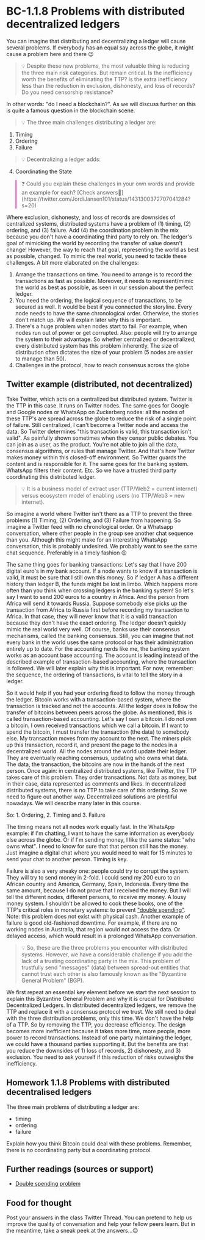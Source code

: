 # BC-1.1.8 Problems with distributed decentralized ledgers

You can imagine that distributing and decentralizing a ledger will cause several problems. If everybody has an equal say across the globe, it might cause a problem here and there 😉 

>💡 Despite these new problems, the most valuable thing is reducing the three main risk categories. But remain critical. Is the inefficiency worth the benefits of eliminating the TTP? Is the extra inefficiency less than the reduction in exclusion, dishonesty, and loss of records? Do you need censorship resistance? 

In other words: "do I need a blockchain?". As we will discuss further on this is quite a famous question in the blockchain scene.

>💡 The three main challenges distributing a ledger are:
1. Timing
2. Ordering 
3. Failure

>💡 Decentralizing a ledger adds: 
4. Coordinating the State

<blockquote style="border-color: #ff0bac"> ❓ Could you explain these challenges in your own words and provide an example for each? [Check answers🦉](https://twitter.com/JordiJansen101/status/1431300372707041284?s=20)</blockquote>

Where exclusion, dishonesty, and loss of records are downsides of centralized systems, distributed systems have a problem of (1) timing, (2) ordering, and (3) failure. Add (4) the coordination problem in the mix because you don't have a coordinating third party to rely on. The ledger's goal of mimicking the world by recording the transfer of value doesn't change! However, the way to reach that goal, representing the world as best as possible, changed. To mimic the real world, you need to tackle these challenges. A bit more elaborated on the challenges:

1. Arrange the transactions on time. You need to arrange is to record the transactions as fast as possible. Moreover, it needs to represent/mimic the world as best as possible, as seen in our session about the perfect ledger.
2. You need the ordering, the logical sequence of transactions, to be secured as well. It would be best if you connected the storyline. Every node needs to have the same chronological order. Otherwise, the stories don't match up. We will explain later why this is important. 
3. There's a huge problem when nodes start to fail. For example, when nodes run out of power or get corrupted. Also: people will try to arrange the system to their advantage. So whether centralized or decentralized, every distributed system has this problem inherently. The size of distribution often dictates the size of your problem (5 nodes are easier to manage than 50). 
4. Challenges in the protocol, how to reach consensus across the globe 


## Twitter example (distributed, not decentralized) 
Take Twitter, which acts on a centralized but distributed system. Twitter is the TTP in this case. It runs on Twitter nodes. The same goes for Google and Google nodes or WhatsApp on Zuckerberg nodes: all the nodes of these TTP's are spread across the globe to reduce the risk of a single point of failure. Still centralized, I can't become a Twitter node and access the data. So Twitter determines "this transaction is valid, this transaction isn't valid". As painfully shown sometimes when they censor public debates. You can join as a user, as the product. You're not able to join all the data, consensus algorithms, or rules that manage Twitter. And that's how Twitter makes money within this closed-off environment. So Twitter guards the content and is responsible for it. The same goes for the banking system. WhatsApp filters their content. Etc. So we have a trusted third party coordinating this distributed ledger. 

>💡 It is a business model of extract user (TTP/Web2 = current internet) versus ecosystem model of enabling users (no TTP/Web3 = new internet).

So imagine a world where Twitter isn't there as a TTP to prevent the three problems (1) Timing, (2) Ordering, and (3) Failure from happening. So imagine a Twitter feed with no chronological order. Or a Whatsapp conversation, where other people in the group see another chat sequence than you. Although this might make for an interesting WhatsApp conversation, this is probably undesired. We probably want to see the same chat sequence. Preferably in a timely fashion 😉 

The same thing goes for banking transactions: Let's say that I have 200 digital euro's in my bank account. If a node wants to know if a transaction is valid, it must be sure that I still own this money. So if ledger A has a different history than ledger B, the funds might be lost in limbo. Which happens more often than you think when crossing ledgers in the banking system! So let's say I want to send 200 euros to a country in Africa. And the person from Africa will send it towards Russia. Suppose somebody else picks up the transaction from Africa to Russia first before recording my transaction to Africa. In that case, they will never know that it is a valid transaction because they don't have the exact ordering. The ledger doesn't quickly mimic the real world very well. Of course, banks use their consensus mechanisms, called the banking consensus. Still, you can imagine that not every bank in the world uses the same protocol or has their administration entirely up to date. For the accounting nerds like me, the banking system works as an account base accounting. The account is leading instead of the described example of transaction-based accounting, where the transaction is followed. We will later explain why this is important. For now, remember: the sequence, the ordering of transactions, is vital to tell the story in a ledger. 

So it would help if you had your ordering fixed to follow the money through the ledger. Bitcoin works with a transaction-based system, where the transaction is tracked and not the accounts. All the ledger does is follow the transfer of bitcoins between peers across the globe. As mentioned, this is called transaction-based accounting. Let's say I own a bitcoin. I do not own a bitcoin. I own received transactions which we call a bitcoin. If I want to spend the bitcoin, I must transfer the transaction (the data) to somebody else. My transaction moves from my account to the next. The miners pick up this transaction, record it, and present the page to the nodes in a decentralized world. All the nodes around the world update their ledger. They are eventually reaching consensus, updating who owns what data. The data, the transaction, the bitcoins are now in the hands of the next person. Once again: in centralized distributed systems, like Twitter, the TTP takes care of this problem. They order transactions. Not data as money, but in their case, data represented as comments and likes. In decentralized distributed systems, there is no TTP to take care of this ordering. So we need to figure out another way. Decentralized solutions are plentiful nowadays. We will describe many later in this course. 


So: 1. Ordering, 2. Timing and 3. Failure

The timing means not all nodes work equally fast. In the WhatsApp example: if I'm chatting, I want to have the same information as everybody else across the globe. Or if I'm sending money, I like the same status: "who owns what". I need to know for sure that that person still has the money. Just imagine a digital chat where you would need to wait for 15 minutes to send your chat to another person. Timing is key. 

Failure is also a very sneaky one: people could try to corrupt the system. They will try to send money in 2-fold. I could send my 200 euro to an African country and America, Germany, Spain, Indonesia. Every time the same amount, because I do not prove that I received the money. But I will tell the different nodes, different persons, to receive my money. A lousy money system. I shouldn't be allowed to cook these books, one of the TTP's critical roles in monetary systems: to prevent ["double spending"](https://www.mycryptopedia.com/double-spending-explained/). Note: this problem does not exist with physical cash. 
Another example of failure is good old-fashioned downtime. For example, if there are no working nodes in Australia, that region would not access the data. Or delayed access, which would result in a prolonged WhatsApp conversation.

>💡 So, these are the three problems you encounter with distributed systems. However, we have a considerable challenge if you add the lack of a trusting coordinating party in the mix. This problem of trustfully send "messages" (data) between spread-out entities that cannot trust each other is also famously known as the "Byzantine General Problem" (BGP).

We first repeat an essential key element before we start the next session to explain this Byzantine General Problem and why it is crucial for Distributed Decentralized Ledgers. In distributed decentralized ledgers, we remove the TTP and replace it with a consensus protocol we trust. We still need to deal with the three distribution problems, only this time. We don't have the help of a TTP. So by removing the TTP, you decrease efficiency. The design becomes more inefficient because it takes more time, more people, more power to record transactions. Instead of one party maintaining the ledger, we could have a thousand parties supporting it. But the benefits are that you reduce the downsides of 1) loss of records, 2) dishonesty, and 3) exclusion. You need to ask yourself if this reduction of risks outweighs the inefficiency. 

## Homework 1.1.8 Problems with distributed decentralised ledgers 
The three main problems of distributing a ledger are:
- timing
- ordering
- failure

Explain how you think Bitcoin could deal with these problems. Remember, there is no coordinating party but a coordinating protocol. 

## Further readings (sources or support) 
* [Double spending problem](https://www.mycryptopedia.com/double-spending-explained/)

## Food for thought 
Post your answers in the class Twitter Thread. You can pretend to help us improve the quality of conversation and help your fellow peers learn. But in the meantime, take a sneak peek at the answers…😉


